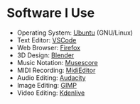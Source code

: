 # Software I Use

* Operating System: [Ubuntu](https://ubuntu.com) (GNU/Linux)
* Text Editor: [VSCode](https://code.visualstudio.com)
* Web Browser: [Firefox](https://www.mozilla.org/en-US/firefox/new)
* 3D Design: [Blender](https://blender.org)
* Music Notation: [Musescore](https://musescore.org)
* MIDI Recording: [MidiEditor](https://midieditor.org)
* Audio Editing: [Audacity](https://audacityteam.org)
* Image Editing: [GIMP](https://gimp.org)
* Video Editing: [Kdenlive](https://kdenlive.org)
